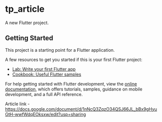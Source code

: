 # tp_article

A new Flutter project.

## Getting Started

This project is a starting point for a Flutter application.

A few resources to get you started if this is your first Flutter project:

- [Lab: Write your first Flutter app](https://docs.flutter.dev/get-started/codelab)
- [Cookbook: Useful Flutter samples](https://docs.flutter.dev/cookbook)

For help getting started with Flutter development, view the
[online documentation](https://docs.flutter.dev/), which offers tutorials,
samples, guidance on mobile development, and a full API reference.

Article link - https://docs.google.com/document/d/1nNcQ3ZqzO34QSJ66JL_bBx9gHyuGtH-wwfWdqEOksxw/edit?usp=sharing
